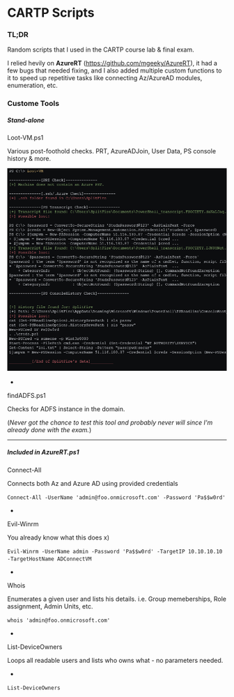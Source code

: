 # CARTP Scripts

### TL;DR
Random scripts that I used in the CARTP course lab & final exam.

I relied hevily on **AzureRT** (https://github.com/mgeeky/AzureRT), it had a few bugs that needed fixing, and I also added multiple custom functions to it to speed up repetitive tasks like connecting Az/AzureAD modules, enumeration, etc.


### Custome Tools
##### Stand-alone
Loot-VM.ps1

Various post-foothold checks. PRT, AzureADJoin, User Data, PS console history & more.

![Alt text](https://raw.githubusercontent.com/init5-SF/CARTP-Scripts/main/image.png)

-

findADFS.ps1

Checks for ADFS instance in the domain.

(*Never got the chance to test this tool and probably never will since I'm already done with the exam.*)

---

##### Included in AzureRT.ps1
Connect-All

Connects both Az and Azure AD using provided credentials

`Connect-All -UserName 'admin@foo.onmicrosoft.com' -Password 'Pa$$w0rd'`

-

Evil-Winrm

You already know what this does x)

`Evil-Winrm -UserName admin -Password 'Pa$$w0rd' -TargetIP 10.10.10.10 -TargetHostName ADConnectVM`

-

Whois

Enumerates a given user and lists his details. i.e. Group memeberships, Role assignment, Admin Units, etc.

`whois 'admin@foo.onmicrosoft.com'`

-

List-DeviceOwners

Loops all readable users and lists who owns what - no parameters needed.

-

`List-DeviceOwners`

</eof>
